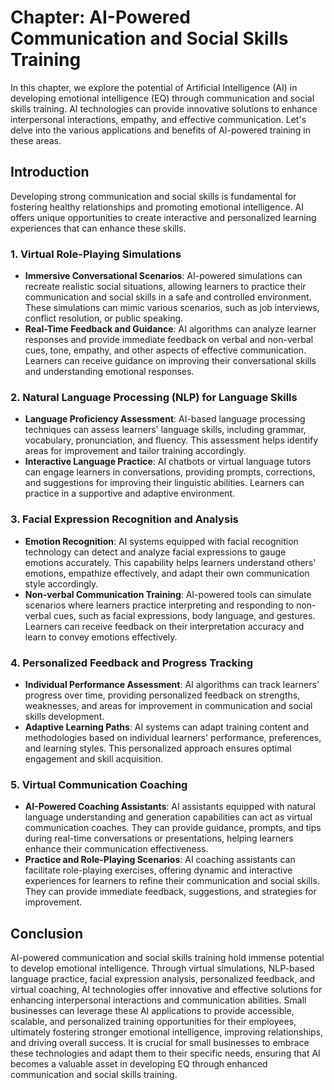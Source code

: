 Chapter: AI-Powered Communication and Social Skills Training
============================================================

In this chapter, we explore the potential of Artificial Intelligence (AI) in developing emotional intelligence (EQ) through communication and social skills training. AI technologies can provide innovative solutions to enhance interpersonal interactions, empathy, and effective communication. Let's delve into the various applications and benefits of AI-powered training in these areas.

Introduction
------------

Developing strong communication and social skills is fundamental for fostering healthy relationships and promoting emotional intelligence. AI offers unique opportunities to create interactive and personalized learning experiences that can enhance these skills.

### 1. Virtual Role-Playing Simulations

* **Immersive Conversational Scenarios**: AI-powered simulations can recreate realistic social situations, allowing learners to practice their communication and social skills in a safe and controlled environment. These simulations can mimic various scenarios, such as job interviews, conflict resolution, or public speaking.
* **Real-Time Feedback and Guidance**: AI algorithms can analyze learner responses and provide immediate feedback on verbal and non-verbal cues, tone, empathy, and other aspects of effective communication. Learners can receive guidance on improving their conversational skills and understanding emotional responses.

### 2. Natural Language Processing (NLP) for Language Skills

* **Language Proficiency Assessment**: AI-based language processing techniques can assess learners' language skills, including grammar, vocabulary, pronunciation, and fluency. This assessment helps identify areas for improvement and tailor training accordingly.
* **Interactive Language Practice**: AI chatbots or virtual language tutors can engage learners in conversations, providing prompts, corrections, and suggestions for improving their linguistic abilities. Learners can practice in a supportive and adaptive environment.

### 3. Facial Expression Recognition and Analysis

* **Emotion Recognition**: AI systems equipped with facial recognition technology can detect and analyze facial expressions to gauge emotions accurately. This capability helps learners understand others' emotions, empathize effectively, and adapt their own communication style accordingly.
* **Non-verbal Communication Training**: AI-powered tools can simulate scenarios where learners practice interpreting and responding to non-verbal cues, such as facial expressions, body language, and gestures. Learners can receive feedback on their interpretation accuracy and learn to convey emotions effectively.

### 4. Personalized Feedback and Progress Tracking

* **Individual Performance Assessment**: AI algorithms can track learners' progress over time, providing personalized feedback on strengths, weaknesses, and areas for improvement in communication and social skills development.
* **Adaptive Learning Paths**: AI systems can adapt training content and methodologies based on individual learners' performance, preferences, and learning styles. This personalized approach ensures optimal engagement and skill acquisition.

### 5. Virtual Communication Coaching

* **AI-Powered Coaching Assistants**: AI assistants equipped with natural language understanding and generation capabilities can act as virtual communication coaches. They can provide guidance, prompts, and tips during real-time conversations or presentations, helping learners enhance their communication effectiveness.
* **Practice and Role-Playing Scenarios**: AI coaching assistants can facilitate role-playing exercises, offering dynamic and interactive experiences for learners to refine their communication and social skills. They can provide immediate feedback, suggestions, and strategies for improvement.

Conclusion
----------

AI-powered communication and social skills training hold immense potential to develop emotional intelligence. Through virtual simulations, NLP-based language practice, facial expression analysis, personalized feedback, and virtual coaching, AI technologies offer innovative and effective solutions for enhancing interpersonal interactions and communication abilities. Small businesses can leverage these AI applications to provide accessible, scalable, and personalized training opportunities for their employees, ultimately fostering stronger emotional intelligence, improving relationships, and driving overall success. It is crucial for small businesses to embrace these technologies and adapt them to their specific needs, ensuring that AI becomes a valuable asset in developing EQ through enhanced communication and social skills training.
